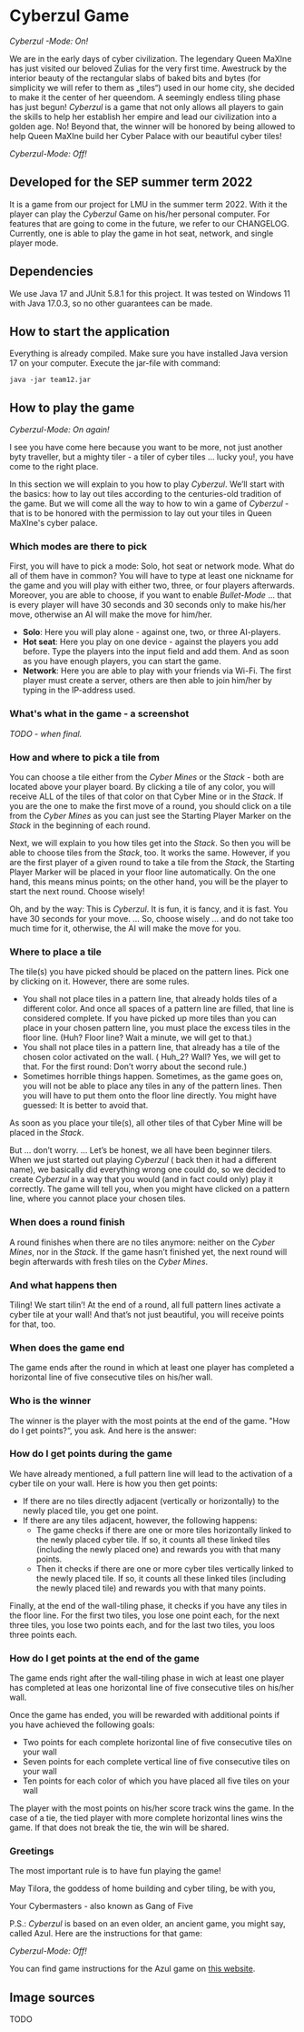 # Cyberzul Game

_Cyberzul -Mode: On!_

We are in the early days of cyber civilization. The legendary Queen MaXIne has just visited our beloved Zulias for the
very first time. Awestruck by the interior beauty of the rectangular slabs of baked bits and bytes (for simplicity we
will refer to them as „tiles“) used in our home city, she decided to make it the center of her queendom. A seemingly
endless tiling phase has just begun! _Cyberzul_ is a game that not only allows all players to gain the skills to help
her establish her empire and lead our civilization into a golden age. No! Beyond that, the winner will be honored by
being allowed to help Queen MaXIne build her Cyber Palace with our beautiful cyber tiles!

_Cyberzul-Mode: Off!_

## Developed for the SEP summer term 2022

It is a game from our project for LMU in the summer term 2022. With it the player can play the _Cyberzul_ Game on
his/her personal computer. For features that are going to come in the future, we refer to our CHANGELOG. Currently, one
is able to play the game in hot seat, network, and single player mode.

## Dependencies

We use Java 17 and JUnit 5.8.1 for this project. It was tested on Windows 11 with Java 17.0.3, so no other guarantees
can be made.

## How to start the application

Everything is already compiled. Make sure you have installed Java version 17 on your computer. Execute the jar-file with
command:

`java -jar team12.jar`

## How to play the game

_Cyberzul-Mode: On again!_

I see you have come here because you want to be more, not just another byty traveller, but a mighty tiler - a tiler of
cyber tiles … lucky you!, you have come to the right place.

In this section we will explain to you how to play _Cyberzul_. We’ll start with the basics: how to lay out tiles
according to the centuries-old tradition of the game. But we will come all the way to how to win a game of _Cyberzul_ -
that is to be honored with the permission to lay out your tiles in Queen MaXIne's cyber palace.

### Which modes are there to pick

First, you will have to pick a mode: Solo, hot seat or network mode. What do all of them have in common? You will have
to type at least one nickname for the game and you will play with either two, three, or four players afterwards.
Moreover, you are able to choose, if you want to enable _Bullet-Mode_ ... that is every player will have 30 seconds and
30 seconds only to make his/her move, otherwise an AI will make the move for him/her.

- **Solo**: Here you will play alone - against one, two, or three AI-players.
- **Hot seat**: Here you play on one device - against the players you add before. Type the players into the input field
  and add them. And as soon as you have enough players, you can start the game.
- **Network**: Here you are able to play with your friends via Wi-Fi. The first player must create a server, others are
  then able to join him/her by typing in the IP-address used.

### What's what in the game - a screenshot

*TODO - when final.*

### How and where to pick a tile from

You can choose a tile either from the _Cyber Mines_ or the _Stack_ - both are located above your player board. By
clicking a tile of any color, you will receive ALL of the tiles of that color on that Cyber Mine or in the _Stack_. If
you are the one to make the first move of a round, you should click on a tile from the _Cyber Mines_ as you can just see
the Starting Player Marker on the _Stack_ in the beginning of each round.

Next, we will explain to you how tiles get into the _Stack_. So then you will be able to choose tiles from the _Stack_,
too. It works the same. However, if you are the first player of a given round to take a tile from the _Stack_, the
Starting Player Marker will be placed in your floor line automatically. On the one hand, this means minus points; on the
other hand, you will be the player to start the next round. Choose wisely!

Oh, and by the way: This is _Cyberzul_. It is fun, it is fancy, and it is fast. You have 30 seconds for your move. … So,
choose wisely … and do not take too much time for it, otherwise, the AI will make the move for you.

### Where to place a tile

The tile(s) you have picked should be placed on the pattern lines. Pick one by clicking on it. However, there are some
rules.

- You shall not place tiles in a pattern line, that already holds tiles of a different color. And once all spaces of a
  pattern line are filled, that line is considered complete. If you have picked up more tiles than you can place in your
  chosen pattern line, you must place the excess tiles in the floor line. (Huh? Floor line? Wait a minute, we will get
  to that.)
- You shall not place tiles in a pattern line, that already has a tile of the chosen color activated on the wall. (
  Huh_2? Wall? Yes, we will get to that. For the first round: Don’t worry about the second rule.)
- Sometimes horrible things happen. Sometimes, as the game goes on, you will not be able to place any tiles in any of
  the pattern lines. Then you will have to put them onto the floor line directly. You might have guessed: It is better
  to avoid that.

As soon as you place your tile(s), all other tiles of that Cyber Mine will be placed in the _Stack_.

But … don’t worry. … Let’s be honest, we all have been beginner tilers. When we just started out playing _Cyberzul_ (
back then it had a different name), we basically did everything wrong one could do, so we decided to create _Cyberzul_
in a way that you would (and in fact could only) play it correctly. The game will tell you, when you might have clicked
on a pattern line, where you cannot place your chosen tiles.

### When does a round finish

A round finishes when there are no tiles anymore: neither on the _Cyber Mines_, nor in the _Stack_. If the game hasn’t
finished yet, the next round will begin afterwards with fresh tiles on the _Cyber Mines_.

### And what happens then

Tiling! We start tilin’! At the end of a round, all full pattern lines activate a cyber tile at your wall! And that’s
not just beautiful, you will receive points for that, too.

### When does the game end

The game ends after the round in which at least one player has completed a horizontal line of five consecutive tiles on
his/her wall.

### Who is the winner

The winner is the player with the most points at the end of the game. "How do I get points?“, you ask. And here is the
answer:

### How do I get points during the game

We have already mentioned, a full pattern line will lead to the activation of a cyber tile on your wall. Here is how you
then get points:

- If there are no tiles directly adjacent (vertically or horizontally) to the newly placed tile, you get one point.
- If there are any tiles adjacent, however, the following happens:
    - The game checks if there are one or more tiles horizontally linked to the newly placed cyber tile. If so, it
      counts all these linked tiles (including the newly placed one) and rewards you with that many points.
    - Then it checks if there are one or more cyber tiles vertically linked to the newly placed tile. If so, it counts
      all these linked tiles (including the newly placed tile) and rewards you with that many points.

Finally, at the end of the wall-tiling phase, it checks if you have any tiles in the floor line. For the first two
tiles, you lose one point each, for the next three tiles, you lose two points each, and for the last two tiles, you loos
three points each.

### How do I get points at the end of the game

The game ends right after the wall-tiling phase in wich at least one player has completed at leas one horizontal line of
five consecutive tiles on his/her wall.

Once the game has ended, you will be rewarded with additional points if you have achieved the following goals:

- Two points for each complete horizontal line of five consecutive tiles on your wall
- Seven points for each complete vertical line of five consecutive tiles on your wall
- Ten points for each color of which you have placed all five tiles on your wall

The player with the most points on his/her score track wins the game. In the case of a tie, the tied player with more
complete horizontal lines wins the game. If that does not break the tie, the win will be shared.

### Greetings

The most important rule is to have fun playing the game!

May Tilora, the goddess of home building and cyber tiling, be with you,

Your Cybermasters - also known as Gang of Five

P.S.: _Cyberzul_ is based on an even older, an ancient game, you might say, called Azul. Here are the instructions for
that game:

_Cyberzul-Mode: Off!_

You can find game instructions for the Azul game
on [this website](https://tesera.ru/images/items/1108676/EN-Azul-Rules.pdf).

## Image sources

TODO